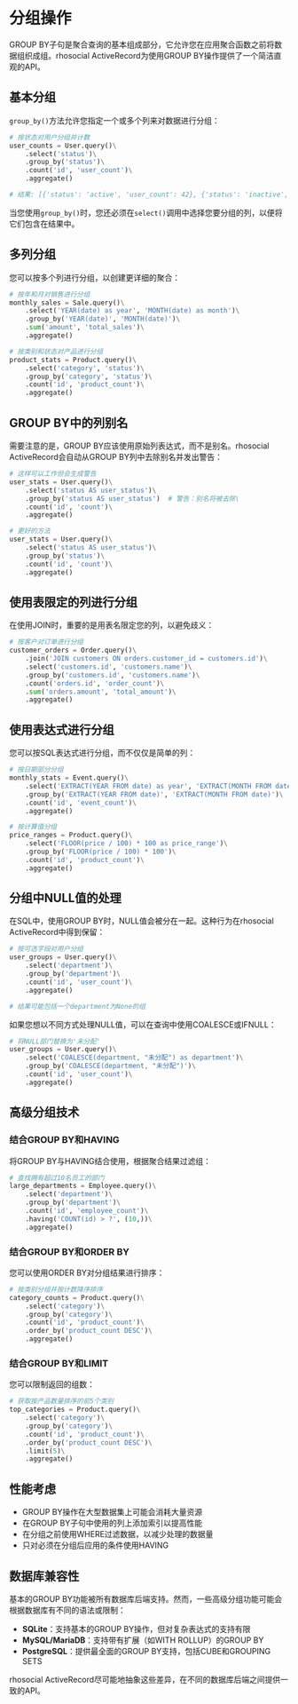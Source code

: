 # 分组操作

GROUP BY子句是聚合查询的基本组成部分，它允许您在应用聚合函数之前将数据组织成组。rhosocial ActiveRecord为使用GROUP BY操作提供了一个简洁直观的API。

## 基本分组

`group_by()`方法允许您指定一个或多个列来对数据进行分组：

```python
# 按状态对用户分组并计数
user_counts = User.query()\
    .select('status')\
    .group_by('status')\
    .count('id', 'user_count')\
    .aggregate()

# 结果: [{'status': 'active', 'user_count': 42}, {'status': 'inactive', 'user_count': 15}, ...]
```

当您使用`group_by()`时，您还必须在`select()`调用中选择您要分组的列，以便将它们包含在结果中。

## 多列分组

您可以按多个列进行分组，以创建更详细的聚合：

```python
# 按年和月对销售进行分组
monthly_sales = Sale.query()\
    .select('YEAR(date) as year', 'MONTH(date) as month')\
    .group_by('YEAR(date)', 'MONTH(date)')\
    .sum('amount', 'total_sales')\
    .aggregate()

# 按类别和状态对产品进行分组
product_stats = Product.query()\
    .select('category', 'status')\
    .group_by('category', 'status')\
    .count('id', 'product_count')\
    .aggregate()
```

## GROUP BY中的列别名

需要注意的是，GROUP BY应该使用原始列表达式，而不是别名。rhosocial ActiveRecord会自动从GROUP BY列中去除别名并发出警告：

```python
# 这样可以工作但会生成警告
user_stats = User.query()\
    .select('status AS user_status')\
    .group_by('status AS user_status')  # 警告：别名将被去除\
    .count('id', 'count')\
    .aggregate()

# 更好的方法
user_stats = User.query()\
    .select('status AS user_status')\
    .group_by('status')\
    .count('id', 'count')\
    .aggregate()
```

## 使用表限定的列进行分组

在使用JOIN时，重要的是用表名限定您的列，以避免歧义：

```python
# 按客户对订单进行分组
customer_orders = Order.query()\
    .join('JOIN customers ON orders.customer_id = customers.id')\
    .select('customers.id', 'customers.name')\
    .group_by('customers.id', 'customers.name')\
    .count('orders.id', 'order_count')\
    .sum('orders.amount', 'total_amount')\
    .aggregate()
```

## 使用表达式进行分组

您可以按SQL表达式进行分组，而不仅仅是简单的列：

```python
# 按日期部分分组
monthly_stats = Event.query()\
    .select('EXTRACT(YEAR FROM date) as year', 'EXTRACT(MONTH FROM date) as month')\
    .group_by('EXTRACT(YEAR FROM date)', 'EXTRACT(MONTH FROM date)')\
    .count('id', 'event_count')\
    .aggregate()

# 按计算值分组
price_ranges = Product.query()\
    .select('FLOOR(price / 100) * 100 as price_range')\
    .group_by('FLOOR(price / 100) * 100')\
    .count('id', 'product_count')\
    .aggregate()
```

## 分组中NULL值的处理

在SQL中，使用GROUP BY时，NULL值会被分在一起。这种行为在rhosocial ActiveRecord中得到保留：

```python
# 按可选字段对用户分组
user_groups = User.query()\
    .select('department')\
    .group_by('department')\
    .count('id', 'user_count')\
    .aggregate()

# 结果可能包括一个department为None的组
```

如果您想以不同方式处理NULL值，可以在查询中使用COALESCE或IFNULL：

```python
# 将NULL部门替换为'未分配'
user_groups = User.query()\
    .select('COALESCE(department, "未分配") as department')\
    .group_by('COALESCE(department, "未分配")')\
    .count('id', 'user_count')\
    .aggregate()
```

## 高级分组技术

### 结合GROUP BY和HAVING

将GROUP BY与HAVING结合使用，根据聚合结果过滤组：

```python
# 查找拥有超过10名员工的部门
large_departments = Employee.query()\
    .select('department')\
    .group_by('department')\
    .count('id', 'employee_count')\
    .having('COUNT(id) > ?', (10,))\
    .aggregate()
```

### 结合GROUP BY和ORDER BY

您可以使用ORDER BY对分组结果进行排序：

```python
# 按类别分组并按计数降序排序
category_counts = Product.query()\
    .select('category')\
    .group_by('category')\
    .count('id', 'product_count')\
    .order_by('product_count DESC')\
    .aggregate()
```

### 结合GROUP BY和LIMIT

您可以限制返回的组数：

```python
# 获取按产品数量排序的前5个类别
top_categories = Product.query()\
    .select('category')\
    .group_by('category')\
    .count('id', 'product_count')\
    .order_by('product_count DESC')\
    .limit(5)\
    .aggregate()
```

## 性能考虑

- GROUP BY操作在大型数据集上可能会消耗大量资源
- 在GROUP BY子句中使用的列上添加索引以提高性能
- 在分组之前使用WHERE过滤数据，以减少处理的数据量
- 只对必须在分组后应用的条件使用HAVING

## 数据库兼容性

基本的GROUP BY功能被所有数据库后端支持。然而，一些高级分组功能可能会根据数据库有不同的语法或限制：

- **SQLite**：支持基本的GROUP BY操作，但对复杂表达式的支持有限
- **MySQL/MariaDB**：支持带有扩展（如WITH ROLLUP）的GROUP BY
- **PostgreSQL**：提供最全面的GROUP BY支持，包括CUBE和GROUPING SETS

rhosocial ActiveRecord尽可能地抽象这些差异，在不同的数据库后端之间提供一致的API。